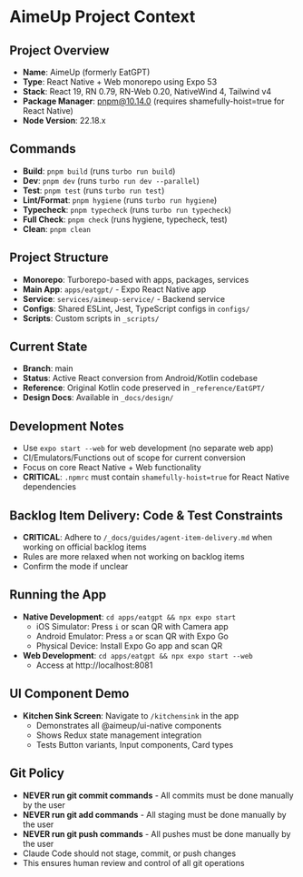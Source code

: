 # AimeUp Project Context

## Project Overview

- **Name**: AimeUp (formerly EatGPT)
- **Type**: React Native + Web monorepo using Expo 53
- **Stack**: React 19, RN 0.79, RN-Web 0.20, NativeWind 4, Tailwind v4
- **Package Manager**: pnpm@10.14.0 (requires shamefully-hoist=true for React Native)
- **Node Version**: 22.18.x

## Commands

- **Build**: `pnpm build` (runs `turbo run build`)
- **Dev**: `pnpm dev` (runs `turbo run dev --parallel`)
- **Test**: `pnpm test` (runs `turbo run test`)
- **Lint/Format**: `pnpm hygiene` (runs `turbo run hygiene`)
- **Typecheck**: `pnpm typecheck` (runs `turbo run typecheck`)
- **Full Check**: `pnpm check` (runs hygiene, typecheck, test)
- **Clean**: `pnpm clean`

## Project Structure

- **Monorepo**: Turborepo-based with apps, packages, services
- **Main App**: `apps/eatgpt/` - Expo React Native app
- **Service**: `services/aimeup-service/` - Backend service
- **Configs**: Shared ESLint, Jest, TypeScript configs in `configs/`
- **Scripts**: Custom scripts in `_scripts/`

## Current State

- **Branch**: main
- **Status**: Active React conversion from Android/Kotlin codebase
- **Reference**: Original Kotlin code preserved in `_reference/EatGPT/`
- **Design Docs**: Available in `_docs/design/`

## Development Notes

- Use `expo start --web` for web development (no separate web app)
- CI/Emulators/Functions out of scope for current conversion
- Focus on core React Native + Web functionality
- **CRITICAL**: `.npmrc` must contain `shamefully-hoist=true` for React Native dependencies

## Backlog Item Delivery: Code & Test Constraints

- **CRITICAL**: Adhere to `/_docs/guides/agent-item-delivery.md` when working on official backlog items
- Rules are more relaxed when not working on backlog items
- Confirm the mode if unclear

## Running the App

- **Native Development**: `cd apps/eatgpt && npx expo start`
  - iOS Simulator: Press `i` or scan QR with Camera app
  - Android Emulator: Press `a` or scan QR with Expo Go
  - Physical Device: Install Expo Go app and scan QR
- **Web Development**: `cd apps/eatgpt && npx expo start --web`
  - Access at http://localhost:8081

## UI Component Demo

- **Kitchen Sink Screen**: Navigate to `/kitchensink` in the app
  - Demonstrates all @aimeup/ui-native components
  - Shows Redux state management integration
  - Tests Button variants, Input components, Card types

## Git Policy

- **NEVER run git commit commands** - All commits must be done manually by the user
- **NEVER run git add commands** - All staging must be done manually by the user
- **NEVER run git push commands** - All pushes must be done manually by the user
- Claude Code should not stage, commit, or push changes
- This ensures human review and control of all git operations
